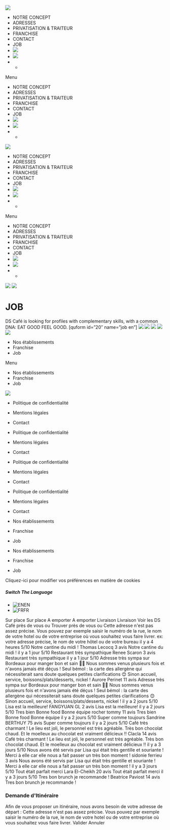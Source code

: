 ![](https://dscafe.fr/wp-content/uploads/2022/11/LOGO_DS_VERT.svg)
  * NOTRE CONCEPT
  * ADRESSES
  * PRIVATISATION & TRAITEUR
  * FRANCHISE
  * CONTACT
  * JOB
  * ![](https://dscafe.fr/wp-content/uploads/2022/09/FB.png)
  * ![](https://dscafe.fr/wp-content/uploads/2022/09/IG-1.png)
  *   * 

Menu
  * NOTRE CONCEPT
  * ADRESSES
  * PRIVATISATION & TRAITEUR
  * FRANCHISE
  * CONTACT
  * JOB
  * ![](https://dscafe.fr/wp-content/uploads/2022/09/FB.png)
  * ![](https://dscafe.fr/wp-content/uploads/2022/09/IG-1.png)
  *   * 

![](https://dscafe.fr/wp-content/uploads/2022/11/LOGO_DS_VERT.svg)
  * NOTRE CONCEPT
  * ADRESSES
  * PRIVATISATION & TRAITEUR
  * FRANCHISE
  * CONTACT
  * JOB
  * ![](https://dscafe.fr/wp-content/uploads/2022/09/FB.png)
  * ![](https://dscafe.fr/wp-content/uploads/2022/09/IG-1.png)
  *   * 

Menu
  * NOTRE CONCEPT
  * ADRESSES
  * PRIVATISATION & TRAITEUR
  * FRANCHISE
  * CONTACT
  * JOB
  * ![](https://dscafe.fr/wp-content/uploads/2022/09/FB.png)
  * ![](https://dscafe.fr/wp-content/uploads/2022/09/IG-1.png)
  *   * 

![](https://dscafe.fr/wp-content/uploads/2022/11/HeaderMob_Job.jpg)
![](https://dscafe.fr/wp-content/uploads/2022/11/LOGO_DS_VERT.svg)
# JOB
DS Café is looking for profiles with complementary skills, with a common DNA: EAT GOOD FEEL GOOD.
[quform id=”20″ name=”job en”]
![](https://dscafe.fr/wp-content/uploads/2022/09/DS_LOGOTYPES_baseline.svg)
![](https://dscafe.fr/wp-content/uploads/2022/11/IG_DS.jpg)
![](https://dscafe.fr/wp-content/uploads/2022/11/DS_IG-copie-1.png)
![](https://dscafe.fr/wp-content/uploads/2022/09/DS_LOGOTYPES_baseline.svg)
![](https://dscafe.fr/wp-content/uploads/2022/11/HP_4_IG.jpg)
  * Nos établissements
  * Franchise
  * Job


Menu
  * Nos établissements
  * Franchise
  * Job


![](https://dscafe.fr/wp-content/uploads/2022/11/LOGO_DS_VERT.svg)
  * Politique de confidentialité
  * Mentions légales
  * Contact


  * Politique de confidentialité
  * Mentions légales
  * Contact


  * Politique de confidentialité
  * Mentions légales
  * Contact


  * Politique de confidentialité
  * Mentions légales
  * Contact


  * Nos établissements
  * Franchise
  * Job


  * Nos établissements
  * Franchise
  * Job


Cliquez-ici pour modifier vos préférences en matière de cookies 
##### Switch The Language
  * ![EN](https://dscafe.fr/wp-content/plugins/polylang/flags/gb.png)EN
  * ![FR](https://dscafe.fr/wp-content/plugins/polylang/flags/fr.png)FR


Sur place Sur place A emporter A emporter Livraison Livraison
Voir les DS Café près de vous 
ou
Trouver près de vous 
ou
Cette adresse n'est pas assez précise. Vous pouvez par exemple saisir le numéro de la rue, le nom de votre hotel ou de votre entreprise où vous souhaitez vous faire livrer.
ex: votre adresse précise, le nom de votre hôtel ou de votre bureau
il y a 4 heures
5/10 Notre cantine du midi ! 
Thomas Lecocq
3 avis
Notre cantine du midi ! 
il y a 1 jour
5/10 Restaurant très sympathique 
Renee Scaron
3 avis
Restaurant très sympathique 
il y a 1 jour
5/10 Adresse très sympa sur Bordeaux pour manger bon et sain 🫶🏽 Nous sommes venus plusieurs fois et n'avons jamais été déçus ! Seul bémol : la carte des allergène qui nécessiterait sans doute quelques petites clarifications 😊 Sinon accueil, service, boissons/plats/desserts, nickel ! 
Aurore Perinet
11 avis
Adresse très sympa sur Bordeaux pour manger bon et sain 🫶🏽 Nous sommes venus plusieurs fois et n'avons jamais été déçus ! Seul bémol : la carte des allergène qui nécessiterait sans doute quelques petites clarifications 😊 Sinon accueil, service, boissons/plats/desserts, nickel ! 
il y a 2 jours
5/10 Lisa est la meilleure! 
FANGYUAN GL
2 avis
Lisa est la meilleure! 
il y a 2 jours
5/10 Tres bien Bonne food Bonne équipe 
rocher tommy
11 avis
Tres bien Bonne food Bonne équipe 
il y a 2 jours
5/10 Super comme toujours 
Sandrine BERTHUY
75 avis
Super comme toujours 
il y a 2 jours
5/10 Café très charmant ! Le lieu est joli, le personnel est très agréable. Très bon chocolat chaud. Et le moelleux au chocolat est vraiment délicieux !! 
Clacla
14 avis
Café très charmant ! Le lieu est joli, le personnel est très agréable. Très bon chocolat chaud. Et le moelleux au chocolat est vraiment délicieux !! 
il y a 3 jours
5/10 Nous avons été servis par Lisa qui était très gentille et souriante ! Merci à elle car elle nous a fait passer un très bon moment ! 
sidonie ferrieu
3 avis
Nous avons été servis par Lisa qui était très gentille et souriante ! Merci à elle car elle nous a fait passer un très bon moment ! 
il y a 3 jours
5/10 Tout était parfait merci 
Lara El-Cheikh
20 avis
Tout était parfait merci 
il y a 3 jours
5/10 Tres bon brunch je recommande ! 
Beatrice Paviost
14 avis
Tres bon brunch je recommande ! 
### Demande d'Itinéraire
Afin de vous proposer un itinéraire, nous avons besoin de votre adresse de départ :
Cette adresse n'est pas assez précise. Vous pouvez par exemple saisir le numéro de la rue, le nom de votre hotel ou de votre entreprise où vous souhaitez vous faire livrer.
Valider  Annuler 
